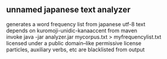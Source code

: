 ## unnamed japanese text analyzer

generates a word frequency list from japanese utf-8 text  
depends on kuromoji-unidic-kanaaccent from maven  
invoke java -jar analyzer.jar mycorpus.txt > myfrequencylist.txt  
licensed under a public domain–like permissive license  
particles, auxiliary verbs, etc are blacklisted from output